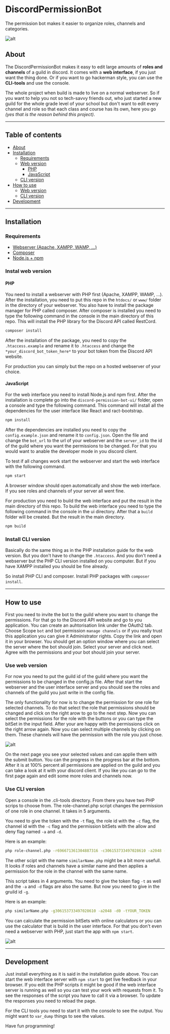 # DiscordPermissionBot

The permission bot makes it easier to organize roles, channels and categories.

![alt](./docs/v2020-04-17-select-a-role.png)

## About

The DiscordPermissionBot makes it easy to edit large amounts of **roles and channels** of a guild in discord. It comes with a **web interface**, if you just want the thing done. Or if you want to go hackerman style, you can use the **CLI-tools** and use the console.

The whole project when build is made to live on a normal webserver. So if you want to help you not so tech-savvy friends out, who just started a new guild for the whole grade level of your school but don't want to edit every channel and role so that each class and course has its own, here you go *(yes that is the reason behind this project)*.

---

## Table of contents

* [About](#about)
* [Installation](#installation)
  * [Requirements](#requirements)
  * [Web version](#install-web-version)
    * [PHP](#php)
    * [JavaScript](#javascript)
  * [CLI version](#install-cli-version)
* [How to use](#how-to-use)
  * [Web version](#use-web-version)
  * [CLI version](#use-cli-version)
* [Development](#development)

---

## Installation

### Requirements

* [Webserver (Apache, XAMPP, WAMP, ...)](https://www.apachefriends.org/de/index.html)
* [Composer](https://getcomposer.org/)
* [Node.js + npm](https://nodejs.org/en/)

### Instal web version

#### PHP

You need to install a webserver with PHP first (Apache, XAMPP, WAMP, ...). After the installation, you need to put this repo in the `htdocs/` or `www/` folder in the directory of your webserver. You also have to install the package manager for PHP called composer. After composer is installed you need to type the following command in the console in the main directory of this repo. This will install the PHP library for the Discord API called RestCord.

```sh
composer install
```

After the installation of the package, you need to copy the `.htaccess.example` and rename it to `.htaccess` and change the `*your_discord_bot_token_here*` to your bot token from the Discord API website.

For production you can simply but the repo on a hosted webserver of your choice.

#### JavaScript

For the web interface you need to install Node.js and npm first. After the installation is complete go into the `discord-permission-bot-ui/` folder, open a console and type the following command. This command will install all the dependencies for the user interface like React and ract-bootstrap.

```sh
npm install
```

After the dependencies are installed you need to copy the `config.example.json` and rename it to `config.json`. Open the file and change the `bot_url` to the url of your webserver and the `server_id` to the id of the guild where you want the permissions to be changed. For that you would want to anable the developer mode in you discord client.

To test if all changes work start the webserver and start the web interface with the following command.

```sh
npm start
```

A browser window should open automatically and show the web interface. If you see roles and channels of your server all went fine.

For production you need to build the web interface and put the result in the main directory of this repo. To build the web interface you need to type the following command in the console in the ui directory. After that a `build` folder will be created. But the result in the main directory.

```sh
npm build
```

### Install CLI version

Basically do the same thing as in the PHP installation guide for the web version. But you don't have to change the `.htaccess`. And you don't need a webserver but the PHP CLI version installed on you computer. But if you have XAMPP installed you should be fine already.

So install PHP CLI and composer. Install PHP packages with `composer install`.

---

## How to use

First you need to invite the bot to the guild where you want to change the permissions. For that go to the Discord API website and go to you application. You can create an auhtorisation link under the OAuth2 tab. Choose Scope `bot` and bot permission `manage channels` or if you really trust this application you can give it Administrator rights. Copy the link and open it in your browser. You should get an option window where you can select the server where the bot should join. Select your server and click next. Agree with the permissions and your bot should join your server.

### Use web version

For now you need to put the guild id of the guild where you want the permissions to be changed in the config.js file. After that start the webserver and the user interface server and you should see the roles and channels of the guild you just write in the config file.

The only functionality for now is to change the permission for one role for selected channels. To do that select the role that permissions should be changed and click on the right arow to go to the next step. Now you can select the permissions for the role with the buttons or you can type the bitSet in the input field. After your are happy with the permissions click on the right arrow again. Now you can select multiple channels by clicking on them. These channels will have the permission with the role you just chose.

![alt](./docs/v2020-04-17-select-channels.png)

On the next page you see your selected values and can applie them with the submit button. You can the progress in the progress bar at the bottom. After it is at 100% percent all permissions are applied on the guild and you can take a look at it with your discord client. If you like you can go to the first page again and edit some more roles and channels now.

### Use CLI version

Open a console in the .cli-tools directory. From there you have two PHP scrips to choose from. The role-channel.php script changes the permission of one role in one channel. It takes in 5 arguments.

You need to give the token with the `-t` flag, the role id with the `-c` flag, the channel id with the `-c` flag and the permission bitSets with the allow and deny flag named `-a` and `-d`.

Here is an example:

```sh
php role-channel.php -r696671361304887316 -c306153733497028610 -a2048 -d0 -tYOUR_TOKEN
```

The other scipt with the name `similarName.php` might be a bit more usefull. It looks if roles and channels have a similar name and then applies a permission for the role in the channel with the same name.

This script takes in 4 arguments. You need to give the token flag `-t` as well and the `-a` and `-d` flags are also the same. But now you need to give in the gruild id `-g`.

Here is an example:

```sh
php similarName.php -g306153733497028610 -a2048 -d0 -tYOUR_TOKEN
```

You can calculate the permission bitSets with online calculators or you can use the calculator that is build in the user interface. For that you don't even need a webserver with PHP, just start the app with `npm start`.

![alt](./docs/v2020-04-17-select-permissions.png)

---

## Development

Just install everything as it is said in the installation guide above. You can start the web interface server with `npm start` to get live feedback in your browser. If you edit the PHP scripts it might be good if the web interface server is running as well so you can test your work with requests from it. To see the responses of the script you have to call it via a browser. To update the responses you need to reload the page.

For the CLI tools you need to start it with the console to see the output. You might want to `var_dump` things to see the values.

Have fun programming!
